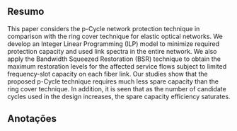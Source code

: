 ## Resumo

This paper considers the p-Cycle network protection technique in comparison with the ring cover technique for elastic optical networks. We develop an Integer Linear Programming (ILP) model to minimize required protection capacity and used link spectra in the entire network. We also apply the Bandwidth Squeezed Restoration (BSR) technique to obtain the maximum restoration levels for the affected service flows subject to limited frequency-slot capacity on each fiber link. Our studies show that the proposed p-Cycle technique requires much less spare capacity than the ring cover technique. In addition, it is seen that as the number of candidate cycles used in the design increases, the spare capacity efficiency saturates.


## Anotações

